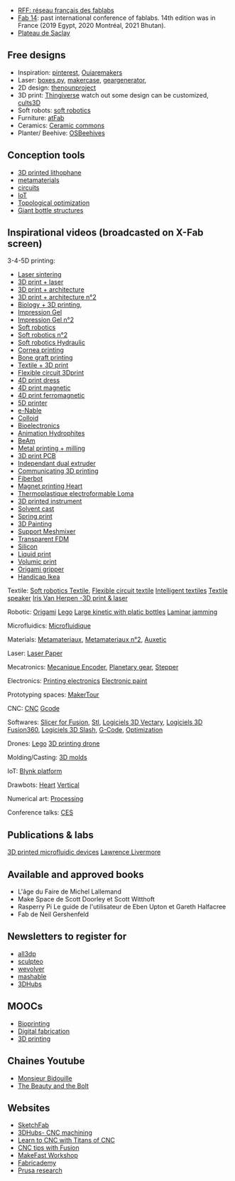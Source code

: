 * [RFF: réseau français des fablabs](http://www.fablab.fr/)
* [Fab 14](http://fab14.org): past international conference of fablabs. 14th edition was in France (2019 Egypt, 2020 Montréal, 2021 Bhutan). 
* [Plateau de Saclay](https://www.pluginlabs-universiteparissaclay.fr/fr/results/keywords/FabLab)

## Free designs
* Inspiration: [pinterest](https://www.pinterest.fr/), [Ouiaremakers](https://ouiaremakers.com/)
* Laser: [boxes.py](https://www.festi.info/boxes.py/), [makercase](http://www.makercase.com/), [geargenerator](http://www.geargenerator.com), 
* 2D design: [thenounproject](https://thenounproject.com/)
* 3D print: [Thingiverse](https://www.thingiverse.com/) watch out some design can be customized, [cults3D](https://cults3d.com/fr)
* Soft robots: [soft robotics](https://softroboticstoolkit.com/)
* Furniture: [atFab](http://atfab.co/)
* Ceramics: [Ceramic commons](http://ceramiccommons.com/downloads/)
* Planter/ Beehive: [OSBeehives](https://www.osbeehives.com/collections/source-files)

## Conception tools
* [3D printed lithophane](http://3dp.rocks/lithophane/)
* [metamaterials](http://johannes.frohnhofen.com/metamaterial-mechanisms/)
* [circuits](https://www.circuito.io/)
* [IoT](https://www.blynk.cc/)
* [Topological optimization](http://www.topopt.mek.dtu.dk/apps-and-software)
* [Giant bottle structures](https://hpi.de/baudisch/projects/trussfab.html)

## Inspirational videos (broadcasted on X-Fab screen)

3-4-5D printing:
* [Laser sintering](https://www.youtube.com/watch?v=rEfdO4p4SFc)
* [3D print + laser](https://www.youtube.com/watch?v=SEaht2tQ8P8&t=2s)
* [3D print + architecture](https://www.youtube.com/watch?v=PXImY6z1cKY)
* [3D print + architecture n°2](https://www.youtube.com/watch?v=4VUoG67cRt8)
* [Biology + 3D printing](https://www.youtube.com/watch?v=MfoSq_-v0k4),
* [Impression Gel](https://www.youtube.com/watch?time_continue=46&v=BhsRnLf9iNU)
* [Impression Gel n°2](https://www.youtube.com/watch?v=Bcfwb4eukKE)
* [Soft robotics](https://www.youtube.com/watch?v=DfHehxz_-Hc)
* [Soft robotics n°2](https://www.youtube.com/watch?v=Ex5g9Suyt_k)
* [Soft robotics Hydraulic](https://www.youtube.com/watch?v=Ij_Od6cM0so)
* [Cornea printing](https://www.youtube.com/watch?v=7xoRe2OFNnI)
* [Bone graft printing](https://www.youtube.com/watch?v=6PS2CgmByNs)
* [Textile + 3D print](https://www.youtube.com/watch?v=gPFXciGoarI)
* [Flexible circuit 3Dprint](https://www.youtube.com/watch?v=oShku31xpWk&t=77s)
* [4D print dress](https://www.youtube.com/watch?v=wdRswasftfI)
* [4D print magnetic](https://www.youtube.com/watch?v=MUt1YKtn6kM)
* [4D print ferromagnetic](https://www.facebook.com/nature/videos/10155899514573167/)
* [5D printer](https://www.youtube.com/watch?v=5z2dk0H5mZU&t=38s)
* [e-Nable](https://www.youtube.com/watch?v=Cl8ijPGEKO8)
* [Colloid](https://www.youtube.com/watch?v=HDazwyV2zPg&feature=youtu.be)
* [Bioelectronics](https://www.youtube.com/watch?v=U2_zhpXZkS0&feature=youtu.be)
* [Animation Hydrophites](https://www.youtube.com/watch?v=e008jxkAQ-4)
* [BeAm](https://www.youtube.com/watch?v=Pjqysyy1ySs)
* [Metal printing + milling](https://www.youtube.com/watch?v=ALYMW7HrUtA)
* [3D print PCB](https://www.youtube.com/watch?time_continue=59&v=PeW1nURJ5ww)
* [Independant dual extruder](https://youtu.be/Uo9wGzFq-uI)
* [Communicating 3D printing](https://youtu.be/I0xJk6xjfd8)
* [Fiberbot](https://www.youtube.com/watch?v=5Tubow3M-jM)
* [Magnet printing Heart](https://www.youtube.com/watch?v=Fy_xBKXITI4)
* [Thermoplastique electroformable Loma](https://www.youtube.com/watch?v=cApimMVc2BY)
* [3D printed instrument](https://www.youtube.com/watch?time_continue=63&v=xcLR6xwYpkA)
* [Solvent cast](https://www.youtube.com/watch?time_continue=39&v=z036i7xZPcg)
* [Spring print](https://www.youtube.com/watch?time_continue=55&v=kWE8AzJY8qc)
* [3D Painting](https://www.youtube.com/watch?time_continue=37&v=yZ9ApVHx7Ow)
* [Support Meshmixer](https://www.youtube.com/watch?v=OXFKVmMwXCQ)
* [Transparent FDM](https://www.youtube.com/watch?time_continue=1&v=7LpQwnupQPU)
* [Silicon](https://www.youtube.com/watch?time_continue=46&v=JIYb69iDeCI)
* [Liquid print](https://www.youtube.com/watch?v=FG_l1oacWoQ)
* [Volumic print](https://www.youtube.com/watch?v=jcwYFBeetH0)
* [Origami gripper](https://www.youtube.com/watch?v=byqGFH6AZuk)
* [Handicap Ikea](https://www.youtube.com/watch?v=a0PA_VpLlDw)

Textile:
[Soft robotics Textile](https://www.youtube.com/watch?v=eIvNHl48qLA),
[Flexible circuit textile](https://www.youtube.com/watch?v=oShku31xpWk)
[Intelligent textiles](https://www.youtube.com/watch?v=3FctBCRhZQw)
[Textile speaker](https://vimeo.com/205792057)
[Iris Van Herpen -3D print & laser](https://www.youtube.com/watch?time_continue=146&v=LOtV7pc4U1E)

Robotic:
[Origami](https://www.youtube.com/watch?v=ZVYz7g-qLjs)
[Lego](https://www.youtube.com/watch?v=z7-4g-XWHM4)
[Large kinetic with platic bottles](https://www.youtube.com/watch?time_continue=207&v=uqOLVrR7FTo)
[Laminar jamming](https://www.youtube.com/watch?v=I6HZAHoPwqc)

Microfluidics:
[Microfluidique](https://www.youtube.com/watch?v=yiNS25kxQIE)

Materials:
[Metamateriaux](https://www.youtube.com/watch?v=lsTiWYSfPck),
[Metamateriaux n°2](https://www.youtube.com/watch?v=5wpRszZZhYQ),
[Auxetic](https://www.youtube.com/watch?v=ekJrBgti7zw)

Laser:
[Laser Paper](https://www.youtube.com/watch?v=ECL1kO6Cs2o)

Mecatronics:
[Mecanique Encoder](https://www.youtube.com/watch?v=CHE1imH9tdg),
[Planetary gear](https://www.youtube.com/watch?v=6X7TfOdVzpk&t=477s),
[Stepper](https://www.youtube.com/watch?v=eyqwLiowZiU)

Electronics:
[Printing electronics](https://www.youtube.com/watch?v=2qg5BXH1mPs&t=127s)
[Electronic paint](https://www.youtube.com/watch?v=dKFRweXei90)

Prototyping spaces:
[MakerTour](https://www.youtube.com/watch?v=qO07sLk-en4)

CNC:
[CNC](https://www.youtube.com/watch?v=Xo0CiJjTGJE&t=36s)
[Gcode](https://all3dp.com/g-code-tutorial-3d-printer-gcode-commands/?omhide=true&utm_source=Newsletter&utm_campaign=7f59cde5ee-Newsletter&utm_medium=email&utm_term=0_9dffeeddae-7f59cde5ee-400535557)

Softwares:
[Slicer for Fusion](https://www.youtube.com/watch?v=jIlvMttdtbw),
[Stl](https://www.youtube.com/watch?v=1IIYZloCPSA),
[Logiciels 3D Vectary](https://www.youtube.com/watch?v=pdpk9PToZ-U),
[Logiciels 3D Fusion360](https://www.youtube.com/watch?v=beebJ6fgVPo), 
[Logiciels 3D Slash](https://www.youtube.com/watch?v=7DUVoW7siYg),
[G-Code](https://www.youtube.com/watch?v=r5bimWKeMbY&t=21s),
[Optimization](https://www.youtube.com/watch?v=Yl2yluS7-_c)

Drones:
[Lego](https://youtu.be/_fZRF9fvoOk)
[3D printing drone](https://video.dailymail.co.uk/video/1418450360/2014/05/1418450360_3547102603001_Prinitng-helicopter.mp4)

Molding/Casting:
[3D molds](https://www.youtube.com/watch?time_continue=184&v=7M2TbQnRLNg)

IoT:
[Blynk platform](https://www.youtube.com/watch?v=hipyrhJIgGk)

Drawbots:
[Heart](https://www.youtube.com/watch?v=tDk_mtMQXWQ)
[Vertical](https://www.youtube.com/watch?v=gOfilYT365M)

Numerical art:
[Processing](https://www.youtube.com/watch?v=IR63rgMqClE)

Conference talks:
[CES](http://live.ces.tech/)

## Publications & labs

[3D printed microfluidic devices](https://ieeexplore.ieee.org/document/8492355?tp=&arnumber=8492355&filter%3DissueId%20EQ%20%228552520%22=)
[Lawrence Livermore](https://manufacturing.llnl.gov/additive-manufacturing/designer-engineered-materials)

## Available and approved books

* L'âge du Faire de Michel Lallemand 
* Make Space de Scott Doorley et Scott Witthoft
* Rasperry Pi Le guide de l'utilisateur de Eben Upton et Gareth Halfacree
* Fab de Neil Gershenfeld


## Newsletters to register for

* [all3dp](https://all3dp.us9.list-manage.com/subscribe?u=f9a114a84ecd17b3bfdcf916e&id=9dffeeddae)
* [sculpteo](https://www.sculpteo.com/en/newsletter_subscribe/)
* [wevolver](https://wevolver.us2.list-manage.com/subscribe/post?u=b9b8a21a2438fd4fbe17aa6a9&id=0313187a58)
* [mashable](https://mashable.com/newsletters/?europe=true)
* [3DHubs](https://www.3dhubs.com/)


## MOOCs

* [Bioprinting](https://www.futurelearn.com/courses/bioprinting)
* [Digital fabrication](https://www.fun-mooc.fr/news/la-fabrication-numerique-de-lidee-au-prototype-en-/)
* [3D printing](https://www.coursera.org/learn/3d-printing-revolution)

## Chaines Youtube

* [Monsieur Bidouille](https://www.youtube.com/user/monsieurbidouille)
* [The Beauty and the Bolt](https://www.youtube.com/channel/UCRCFFTRNzbAAONw9vQ3lXdg/)

## Websites

* [SketchFab](https://sketchfab.com/) 
* [3DHubs- CNC machining](https://www.3dhubs.com/guides/cnc-machining/?utm_campaign=Subscriber&utm_source=hs_automation&utm_medium=email&utm_content=66612850&_hsenc=p2ANqtz-8jhk4jgWYar3cl2eg6xvVSN3WtUSDOEeibVl3mfhGWYhXZEC8Wtjx6-yfhYwWBiXOpIkyH2L98RrM3yy_0MJQlDmt_c-29a3LtORzAlvWwQq3Mm6c&_hsmi=66612850)
* [Learn to CNC with Titans of CNC](http://academy.titansofcnc.com/series/titanfundamentals)
* [CNC tips with Fusion](https://www.nyccnc.com/)
* [MakeFast Workshop](http://makefastworkshop.com/hacks/)
* [Fabricademy](https://textile-academy.org/)
* [Prusa research](https://www.youtube.com/channel/UCLHAxAdvAKJY0niRJZRYMvg)

